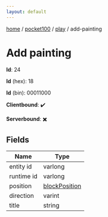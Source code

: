 ```yaml
---
layout: default
---
```


[home](/)  /  [pocket100](/protocol/pocket100)  /  [play](/protocol/pocket100/play)  /  add-painting

# Add painting

**Id**: 24

**Id** (hex): 18

**Id** (bin): 00011000

**Clientbound**: ✔️

**Serverbound**: ✖️

## Fields

Name | Type
---|---
entity id | varlong
runtime id | varlong
position | [blockPosition](/protocol/pocket100/types/block-position)
direction | varint
title | string

